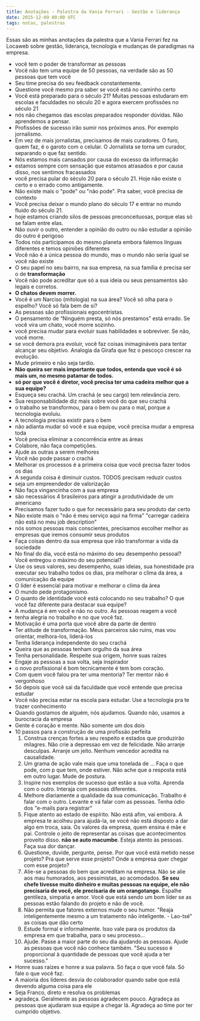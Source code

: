 ```yaml
---
title: Anotações - Palestra da Vania Ferrari - Gestão e liderança
date: 2015-12-09 00:00 UTC
tags: notas, palestras
---
```

Essas são as minhas anotações da palestra que a Vania Ferrari fez na Locaweb sobre gestão, liderança, tecnologia e mudanças de paradigmas na empresa.

*   você tem o poder de transformar as pessoas
*   Você não tem uma equipe de 50 pessoas, na verdade são as 50 pessoas que tem você
*   Seu time precisa do seu feedback constantemente.
*   Questione você mesmo pra saber se você está no caminho certo
*   Você está preparado para o século 21? Muitas pessoas estudaram em escolas e faculdades no século 20 e agora exercem profissões no século 21
*   nós não chegamos das escolas preparados responder dúvidas. Não aprendemos a pensar.
*   Profissões de sucesso irão sumir nos próximos anos. Por exemplo jornalismo.
*   Em vez de mais jornalistas, precisamos de mais curadores. O furo, quem faz, é o garoto com o celular. O Jornalista se torna um curador, separando o que faz sentido.
*   Nós estamos mais cansados por causa do excesso da informação
*   estamos sempre com sensação que estamos atrasados e por causa disso, nos sentimos fracassados
*   você precisa pular do século 20 para o século 21\. Hoje não existe o certo e o errado como antigamente.
*   Não existe mais o "pode" ou "não pode". Pra saber, você precisa de contexto
*   Você precisa deixar o mundo plano do século 17 e entrar no mundo fluido do século 21.
*   hoje estamos criando silos de pessoas preconceituosas, porque elas só se falam entre elas.
*   Não ouvir o outro, entender a opinião do outro ou não estudar a opinião do outro é perigoso
*   Todos nós participamos do mesmo planeta embora falemos línguas diferentes e temos opiniões diferentes
*   Você não é a única pessoa do mundo, mas o mundo não seria igual se você não existe
*   O seu papel no seu bairro, na sua empresa, na sua família é precisa ser o de **transformação**
*   Você não pode acreditar que só a sua ideia ou seus pensamentos são legais e corretos.
*   **O chatos devem morrer.**
*   Você é um Narciso (mitologia) na sua área? Você só olha para o espelho? Você só fala bem de si?
*   As pessoas são profissionais egocentristas.
*   O pensamento de “Ninguém presta, só nós prestamos” está errado. Se você vira um chato, você morre sozinho.
*   você precisa mudar para evoluir suas habilidades e sobreviver. Se não, você morre.
*   se você demora pra evoluir, você faz coisas inimagináveis para tentar alcançar seu objetivo. Analogia da Girafa que fez o pescoço crescer na evolução.
*   Mude primeiro e não seja tardio.
*   **Não queira ser mais importante que todos, entenda que você é só mais um, no mesmo patamar de todos.**
*   **só por que você é diretor, você precisa ter uma cadeira melhor que a sua equipe?**
*   Esqueça seu crachá. Um crachá (e seu cargo) tem relevância zero.
*   Sua responsabilidade diz mais sobre você do que seu crachá
*   o trabalho se transformou, para o bem ou para o mal, porque a tecnologia evoluiu.
*   A tecnologia precisa existir para o bem
*   não adianta mudar só você e sua equipe, você precisa mudar a empresa toda
*   Você precisa eliminar a concorrência entre as áreas
*   Colabore, não faça competições.
*   Ajude as outras a serem melhores
*   Você não pode passar o crachá
*   Melhorar os processos é a primeira coisa que você precisa fazer todos os dias
*   A segunda coisa é diminuir custos. TODOS precisam reduzir custos
*   seja um empreendedor de valorização
*   Não faça vingancinha com a sua empresa
*   são necessários 4 brasileiros para atingir a produtividade de um americano
*   Precisamos fazer tudo o que for necessário para seu produto dar certo
*   Não existe mais o "não é meu serviço aqui na firma" "carregar cadeira não está no meu job description"
*   nós somos pessoas mais conscientes, precisamos escolher melhor as empresas que iremos consumir seus produtos
*   Faça coisas dentro da sua empresa que irão transformar a vida da sociedade
*   No final do dia, você está no máximo do seu desempenho pessoal? Você entregou o máximo do seu potencial?
*   Use os seus valores, seu desempenho, suas ideias, sua honestidade pra executar seu trabalho todos os dias, pra melhorar o clima da área, a comunicação da equipe
*   O líder é essencial para motivar e melhorar o clima da área
*   O mundo pede protagonismo.
*   O quanto de identidade você está colocando no seu trabalho? O que você faz diferente para destacar sua equipe?
*   A mudança é em você e não no outro. As pessoas reagem a você
*   tenha alegria no trabalho e no que você faz.
*   Motivação é uma porta que você abre da parte de dentro
*   Ter atitude de transformação. Meus parceiros são ruins, mas vou orientar, melhora-los, liderá-los
*   Tenha liderança independente do seu crachá
*   Queira que as pessoas tenham orgulho da sua área
*   Tenha personalidade. Respeite sua origem, honre suas raízes
*   Engaje as pessoas a sua volta, seja inspirador
*   o novo profissional é bom tecnicamente é tem bom coração.
*   Com quem você falou pra ter uma mentoria? Ter mentor não é vergonhoso
*   Só depois que você sai da faculdade que você entende que precisa estudar
*   Você não precisa estar na escola para estudar. Use a tecnologia pra te trazer conhecimento
*   Quando gostamos de alguém, nós ajudamos. Quando não, usamos a burocracia da empresa
*   Gente é coração e mente. Não somente um dos dois
*   10 passos para a construção de uma profissão perfeita
    1.  Construa crenças fortes a seu respeito e estados que produzirão milagres. Não crie a depressao em vez de felicidade. Não arranje desculpas. Arranje um jeito. Nenhum vencedor acredita na causalidade.
    2.  Um grama de ação vale mais que uma tonelada de ... Faça o que pode, com p que tem, onde estiver. Não ache que a resposta está em outro lugar. Mude de postura.
    3.  Inspire nos exemplos de sucesso que estão a sua volta. Aprenda com o outro. Interaja com pessoas diferentes.
    4.  Melhore diariamente a qualidade da sua comunicação. Trabalho é falar com o outro. Levante e vá falar com as pessoas. Tenha ódio dos "e-mails para registrar"
    5.  Fique atento ao estado de espírito. Não está afim, vai embora. A empresa te acolheu para ajudá-la, se você não está disposto a dar algo em troca, saia. Os valores da empresa, quem ensina é mãe e pai. Controle o jeito de representar as coisas que acontecimentos proveito disso. **não se auto macumbe**. Esteja atento às pessoas. Faça sua dor dançar.
    6.  Questione, duvide, pergunte, pense. Por que você está metido nesse projeto? Pra que serve esse projeto? Onde a empresa quer chegar com esse projeto?
    7.  Alie-se a pessoas do bem que acreditam na empresa. Não se alie aos mau humorados, aos pessimistas, ao acomodados. **Se seu chefe tivesse muito dinheiro e muitas pessoas na equipe, ele não precisaria de você, ele precisaria de um orangotango.** Espalhe gentileza, simpatia e amor. Você que está sendo um bom líder se as pessoas estão falando do projeto e não de você.
    8.  Não permita que fatores externos mude o seu humor. "Reaja inteligentemente mesmo a um tratamento não inteligente. - Lao-tsé" as coisas que dão certo
    9.  Estude formal e informalmente. Isso vale para os produtos da empresa em que trabalha, para o seu processo...
    10.  Ajude. Passe a maior parte do seu dia ajudando as pessoas. Ajude as pessoas que você não conhece também. "Seu sucesso é proporcional à quantidade de pessoas que você ajuda a ter sucesso."
*   Honre suas raízes e honre a sua palavra. Só faça o que você fala. Só fale o que você faz.
*   A maioria dos líderes desvia do colaborador quando sabe que está devendo alguma coisa para ele
*   Seja Franco, direto e resolva os problemas
*   agradeça. Geralmente as pessoas agradecem pouco. Agradeça as pessoas que ajudaram sua equipe a chegar lá. Agradeça ao time por ter cumprido objetivo.

